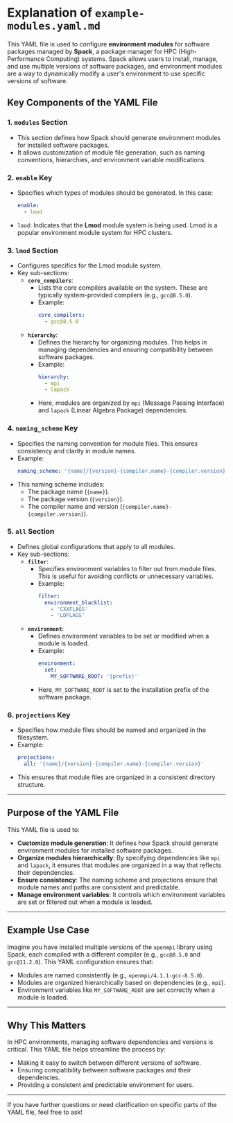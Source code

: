 # Explanation of `example-modules.yaml.md`

This YAML file is used to configure **environment modules** for software packages managed by **Spack**, a package manager for HPC (High-Performance Computing) systems. Spack allows users to install, manage, and use multiple versions of software packages, and environment modules are a way to dynamically modify a user's environment to use specific versions of software.

## Key Components of the YAML File

### 1. **`modules` Section**
   - This section defines how Spack should generate environment modules for installed software packages.
   - It allows customization of module file generation, such as naming conventions, hierarchies, and environment variable modifications.

### 2. **`enable` Key**
   - Specifies which types of modules should be generated. In this case:
     ```yaml
     enable:
       - lmod
     ```
   - `lmod`: Indicates that the **Lmod** module system is being used. Lmod is a popular environment module system for HPC clusters.

### 3. **`lmod` Section**
   - Configures specifics for the Lmod module system.
   - Key sub-sections:
     - **`core_compilers`**:
       - Lists the core compilers available on the system. These are typically system-provided compilers (e.g., `gcc@8.5.0`).
       - Example:
         ```yaml
         core_compilers:
           - gcc@8.5.0
         ```
     - **`hierarchy`**:
       - Defines the hierarchy for organizing modules. This helps in managing dependencies and ensuring compatibility between software packages.
       - Example:
         ```yaml
         hierarchy:
           - mpi
           - lapack
         ```
       - Here, modules are organized by `mpi` (Message Passing Interface) and `lapack` (Linear Algebra Package) dependencies.

### 4. **`naming_scheme` Key**
   - Specifies the naming convention for module files. This ensures consistency and clarity in module names.
   - Example:
     ```yaml
     naming_scheme: '{name}/{version}-{compiler.name}-{compiler.version}'
     ```
   - This naming scheme includes:
     - The package name (`{name}`).
     - The package version (`{version}`).
     - The compiler name and version (`{compiler.name}-{compiler.version}`).

### 5. **`all` Section**
   - Defines global configurations that apply to all modules.
   - Key sub-sections:
     - **`filter`**:
       - Specifies environment variables to filter out from module files. This is useful for avoiding conflicts or unnecessary variables.
       - Example:
         ```yaml
         filter:
           environment_blacklist:
             - 'CXXFLAGS'
             - 'LDFLAGS'
         ```
     - **`environment`**:
       - Defines environment variables to be set or modified when a module is loaded.
       - Example:
         ```yaml
         environment:
           set:
             MY_SOFTWARE_ROOT: '{prefix}'
         ```
       - Here, `MY_SOFTWARE_ROOT` is set to the installation prefix of the software package.

### 6. **`projections` Key**
   - Specifies how module files should be named and organized in the filesystem.
   - Example:
     ```yaml
     projections:
       all: '{name}/{version}-{compiler.name}-{compiler.version}'
     ```
   - This ensures that module files are organized in a consistent directory structure.

---

## Purpose of the YAML File

This YAML file is used to:
- **Customize module generation**: It defines how Spack should generate environment modules for installed software packages.
- **Organize modules hierarchically**: By specifying dependencies like `mpi` and `lapack`, it ensures that modules are organized in a way that reflects their dependencies.
- **Ensure consistency**: The naming scheme and projections ensure that module names and paths are consistent and predictable.
- **Manage environment variables**: It controls which environment variables are set or filtered out when a module is loaded.

---

## Example Use Case

Imagine you have installed multiple versions of the `openmpi` library using Spack, each compiled with a different compiler (e.g., `gcc@8.5.0` and `gcc@11.2.0`). This YAML configuration ensures that:
- Modules are named consistently (e.g., `openmpi/4.1.1-gcc-8.5.0`).
- Modules are organized hierarchically based on dependencies (e.g., `mpi`).
- Environment variables like `MY_SOFTWARE_ROOT` are set correctly when a module is loaded.

---

## Why This Matters

In HPC environments, managing software dependencies and versions is critical. This YAML file helps streamline the process by:
- Making it easy to switch between different versions of software.
- Ensuring compatibility between software packages and their dependencies.
- Providing a consistent and predictable environment for users.

---

If you have further questions or need clarification on specific parts of the YAML file, feel free to ask!
